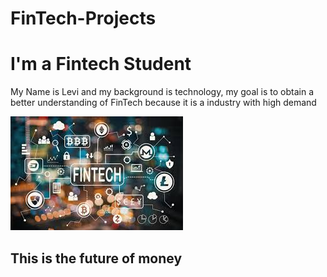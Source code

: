 # FinTech-Projects
<h1>I'm a Fintech Student</h1>
My Name is Levi and my background is technology, my goal is to obtain a better understanding of FinTech because it is a industry with high demand

![](https://github.com/lchristij/FinTech-Projects/blob/main/images/fintech.jpg)

<h2>This is the future of money</h2>
